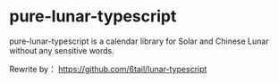 # pure-lunar-typescript
pure-lunar-typescript is a calendar library for Solar and Chinese Lunar without any sensitive words.

Rewrite by： https://github.com/6tail/lunar-typescript
